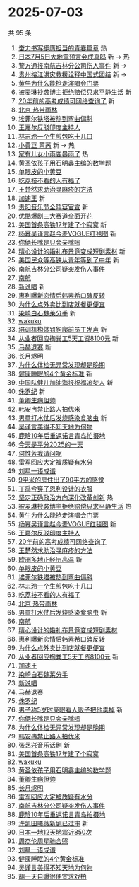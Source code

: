 # 2025-07-03

共 95 条

<!-- BEGIN -->
<!-- 最后更新时间 Thu Jul 03 2025 01:18:23 GMT+0800 (China Standard Time) -->

1. [奋力书写挺膺担当的青春篇章](https://s.weibo.com//weibo?q=%23%E5%A5%8B%E5%8A%9B%E4%B9%A6%E5%86%99%E6%8C%BA%E8%86%BA%E6%8B%85%E5%BD%93%E7%9A%84%E9%9D%92%E6%98%A5%E7%AF%87%E7%AB%A0%23&Refer=new_time)
   热
1. [日本7月5日大地震预言会成真吗](https://s.weibo.com//weibo?q=%23%E6%97%A5%E6%9C%AC7%E6%9C%885%E6%97%A5%E5%A4%A7%E5%9C%B0%E9%9C%87%E9%A2%84%E8%A8%80%E4%BC%9A%E6%88%90%E7%9C%9F%E5%90%97%23&t=31&band_rank=1&Refer=top)
   新 -> 热
1. [警方通报南航吉林分公司伤人事件](https://s.weibo.com//weibo?q=%23%E8%AD%A6%E6%96%B9%E9%80%9A%E6%8A%A5%E5%8D%97%E8%88%AA%E5%90%89%E6%9E%97%E5%88%86%E5%85%AC%E5%8F%B8%E4%BC%A4%E4%BA%BA%E4%BA%8B%E4%BB%B6%23&t=31&band_rank=2&Refer=top)
   新 ->
1. [贵州榕江洪灾救援诠释中国式团结](https://s.weibo.com//weibo?q=%23%E8%B4%B5%E5%B7%9E%E6%A6%95%E6%B1%9F%E6%B4%AA%E7%81%BE%E6%95%91%E6%8F%B4%E8%AF%A0%E9%87%8A%E4%B8%AD%E5%9B%BD%E5%BC%8F%E5%9B%A2%E7%BB%93%23&t=31&band_rank=3&Refer=top)
   新 ->
1. [黄牛为什么能抢走演唱会门票](https://s.weibo.com//weibo?q=%23%E9%BB%84%E7%89%9B%E4%B8%BA%E4%BB%80%E4%B9%88%E8%83%BD%E6%8A%A2%E8%B5%B0%E6%BC%94%E5%94%B1%E4%BC%9A%E9%97%A8%E7%A5%A8%23&t=31&band_rank=4&Refer=top)
1. [被麦琳抄袭博主拒绝赔偿只求平静生活](https://s.weibo.com//weibo?q=%23%E8%A2%AB%E9%BA%A6%E7%90%B3%E6%8A%84%E8%A2%AD%E5%8D%9A%E4%B8%BB%E6%8B%92%E7%BB%9D%E8%B5%94%E5%81%BF%E5%8F%AA%E6%B1%82%E5%B9%B3%E9%9D%99%E7%94%9F%E6%B4%BB%23&t=31&band_rank=5&Refer=top)
   新
1. [20年前的高考成绩可网络查询了](https://s.weibo.com//weibo?q=%2320%E5%B9%B4%E5%89%8D%E7%9A%84%E9%AB%98%E8%80%83%E6%88%90%E7%BB%A9%E5%8F%AF%E7%BD%91%E7%BB%9C%E6%9F%A5%E8%AF%A2%E4%BA%86%23&t=31&band_rank=6&Refer=top)
   新
1. [北京 热带雨林](https://s.weibo.com//weibo?q=%E5%8C%97%E4%BA%AC%20%E7%83%AD%E5%B8%A6%E9%9B%A8%E6%9E%97&t=31&band_rank=7&Refer=top)
1. [埃菲尔铁塔被热到弯曲偏斜](https://s.weibo.com//weibo?q=%23%E5%9F%83%E8%8F%B2%E5%B0%94%E9%93%81%E5%A1%94%E8%A2%AB%E7%83%AD%E5%88%B0%E5%BC%AF%E6%9B%B2%E5%81%8F%E6%96%9C%23&t=31&band_rank=8&Refer=top)
1. [王嘉尔反驳印度主持人](https://s.weibo.com//weibo?q=%23%E7%8E%8B%E5%98%89%E5%B0%94%E5%8F%8D%E9%A9%B3%E5%8D%B0%E5%BA%A6%E4%B8%BB%E6%8C%81%E4%BA%BA%23&t=31&band_rank=9&Refer=top)
1. [林志玲一个生煎包吃十几口](https://s.weibo.com//weibo?q=%E6%9E%97%E5%BF%97%E7%8E%B2%E4%B8%80%E4%B8%AA%E7%94%9F%E7%85%8E%E5%8C%85%E5%90%83%E5%8D%81%E5%87%A0%E5%8F%A3&t=31&band_rank=10&Refer=top)
1. [小黄豆 芮芮](https://s.weibo.com//weibo?q=%E5%B0%8F%E9%BB%84%E8%B1%86%20%E8%8A%AE%E8%8A%AE&t=31&band_rank=11&Refer=top)
   新 -> 热
1. [家有儿女小雨变暴雨了](https://s.weibo.com//weibo?q=%E5%AE%B6%E6%9C%89%E5%84%BF%E5%A5%B3%E5%B0%8F%E9%9B%A8%E5%8F%98%E6%9A%B4%E9%9B%A8%E4%BA%86&t=31&band_rank=12&Refer=top)
   热
1. [黄圣依孩子用石明鑫主编的数学题](https://s.weibo.com//weibo?q=%E9%BB%84%E5%9C%A3%E4%BE%9D%E5%AD%A9%E5%AD%90%E7%94%A8%E7%9F%B3%E6%98%8E%E9%91%AB%E4%B8%BB%E7%BC%96%E7%9A%84%E6%95%B0%E5%AD%A6%E9%A2%98&t=31&band_rank=13&Refer=top)
1. [单眼皮的小黄豆](https://s.weibo.com//weibo?q=%E5%8D%95%E7%9C%BC%E7%9A%AE%E7%9A%84%E5%B0%8F%E9%BB%84%E8%B1%86&t=31&band_rank=14&Refer=top)
1. [吃荔枝不看的人有福了](https://s.weibo.com//weibo?q=%E5%90%83%E8%8D%94%E6%9E%9D%E4%B8%8D%E7%9C%8B%E7%9A%84%E4%BA%BA%E6%9C%89%E7%A6%8F%E4%BA%86&t=31&band_rank=15&Refer=top)
1. [王楚然求助治寻麻疹的方法](https://s.weibo.com//weibo?q=%23%E7%8E%8B%E6%A5%9A%E7%84%B6%E6%B1%82%E5%8A%A9%E6%B2%BB%E5%AF%BB%E9%BA%BB%E7%96%B9%E7%9A%84%E6%96%B9%E6%B3%95%23&t=31&band_rank=16&Refer=top)
1. [加速王](https://s.weibo.com//weibo?q=%E5%8A%A0%E9%80%9F%E7%8E%8B&t=31&band_rank=17&Refer=top)
   新
1. [贵阳音乐节全阵容官宣](https://s.weibo.com//weibo?q=%E8%B4%B5%E9%98%B3%E9%9F%B3%E4%B9%90%E8%8A%82%E5%85%A8%E9%98%B5%E5%AE%B9%E5%AE%98%E5%AE%A3&t=31&band_rank=18&Refer=top)
   新
1. [优酷爆剧三大赛道全面开花](https://s.weibo.com//weibo?q=%E4%BC%98%E9%85%B7%E7%88%86%E5%89%A7%E4%B8%89%E5%A4%A7%E8%B5%9B%E9%81%93%E5%85%A8%E9%9D%A2%E5%BC%80%E8%8A%B1&t=31&band_rank=19&Refer=top)
1. [美国首条高铁17年建了个寂寞](https://s.weibo.com//weibo?q=%23%E7%BE%8E%E5%9B%BD%E9%A6%96%E6%9D%A1%E9%AB%98%E9%93%8117%E5%B9%B4%E5%BB%BA%E4%BA%86%E4%B8%AA%E5%AF%82%E5%AF%9E%23&t=31&band_rank=20&Refer=top)
   新
1. [杨幂吴谨言赵今麦VOGUE红毯图](https://s.weibo.com//weibo?q=%23%E6%9D%A8%E5%B9%82%E5%90%B4%E8%B0%A8%E8%A8%80%E8%B5%B5%E4%BB%8A%E9%BA%A6VOGUE%E7%BA%A2%E6%AF%AF%E5%9B%BE%23&t=31&band_rank=21&Refer=top)
   新
1. [你俩长嘴是只会亲嘴吗](https://s.weibo.com//weibo?q=%E4%BD%A0%E4%BF%A9%E9%95%BF%E5%98%B4%E6%98%AF%E5%8F%AA%E4%BC%9A%E4%BA%B2%E5%98%B4%E5%90%97&t=31&band_rank=22&Refer=top)
1. [精心设计的婚礼布景竟变成短剧素材](https://s.weibo.com//weibo?q=%23%E7%B2%BE%E5%BF%83%E8%AE%BE%E8%AE%A1%E7%9A%84%E5%A9%9A%E7%A4%BC%E5%B8%83%E6%99%AF%E7%AB%9F%E5%8F%98%E6%88%90%E7%9F%AD%E5%89%A7%E7%B4%A0%E6%9D%90%23&t=31&band_rank=23&Refer=top)
   新
1. [美国民众等高铁从青年等到了中年](https://s.weibo.com//weibo?q=%23%E7%BE%8E%E5%9B%BD%E6%B0%91%E4%BC%97%E7%AD%89%E9%AB%98%E9%93%81%E4%BB%8E%E9%9D%92%E5%B9%B4%E7%AD%89%E5%88%B0%E4%BA%86%E4%B8%AD%E5%B9%B4%23&t=31&band_rank=24&Refer=top)
   新
1. [南航吉林分公司疑突发伤人事件](https://s.weibo.com//weibo?q=%23%E5%8D%97%E8%88%AA%E5%90%89%E6%9E%97%E5%88%86%E5%85%AC%E5%8F%B8%E7%96%91%E7%AA%81%E5%8F%91%E4%BC%A4%E4%BA%BA%E4%BA%8B%E4%BB%B6%23&t=31&band_rank=25&Refer=top)
1. [南航](https://s.weibo.com//weibo?q=%E5%8D%97%E8%88%AA&t=31&band_rank=26&Refer=top)
1. [新说唱](https://s.weibo.com//weibo?q=%E6%96%B0%E8%AF%B4%E5%94%B1&t=31&band_rank=27&Refer=top)
   新
1. [惠利曝新恋情后韩素希口碑反转](https://s.weibo.com//weibo?q=%23%E6%83%A0%E5%88%A9%E6%9B%9D%E6%96%B0%E6%81%8B%E6%83%85%E5%90%8E%E9%9F%A9%E7%B4%A0%E5%B8%8C%E5%8F%A3%E7%A2%91%E5%8F%8D%E8%BD%AC%23&t=31&band_rank=28&Refer=top)
1. [为什么点外卖比到店就餐更便宜](https://s.weibo.com//weibo?q=%23%E4%B8%BA%E4%BB%80%E4%B9%88%E7%82%B9%E5%A4%96%E5%8D%96%E6%AF%94%E5%88%B0%E5%BA%97%E5%B0%B1%E9%A4%90%E6%9B%B4%E4%BE%BF%E5%AE%9C%23&t=31&band_rank=29&Refer=top)
1. [染崎白石魏莱分手](https://s.weibo.com//weibo?q=%23%E6%9F%93%E5%B4%8E%E7%99%BD%E7%9F%B3%E9%AD%8F%E8%8E%B1%E5%88%86%E6%89%8B%23&t=31&band_rank=30&Refer=top)
   新
1. [wakuku](https://s.weibo.com//weibo?q=wakuku&t=31&band_rank=31&Refer=top)
1. [培训机构体罚狗爬前员工发声](https://s.weibo.com//weibo?q=%23%E5%9F%B9%E8%AE%AD%E6%9C%BA%E6%9E%84%E4%BD%93%E7%BD%9A%E7%8B%97%E7%88%AC%E5%89%8D%E5%91%98%E5%B7%A5%E5%8F%91%E5%A3%B0%23&t=31&band_rank=32&Refer=top)
   新
1. [从业者回应掏粪工5天工资8100元](https://s.weibo.com//weibo?q=%23%E4%BB%8E%E4%B8%9A%E8%80%85%E5%9B%9E%E5%BA%94%E6%8E%8F%E7%B2%AA%E5%B7%A55%E5%A4%A9%E5%B7%A5%E8%B5%848100%E5%85%83%23&t=31&band_rank=33&Refer=top)
   新
1. [马赫退赛](https://s.weibo.com//weibo?q=%E9%A9%AC%E8%B5%AB%E9%80%80%E8%B5%9B&t=31&band_rank=34&Refer=top)
   新
1. [长月烬明](https://s.weibo.com//weibo?q=%E9%95%BF%E6%9C%88%E7%83%AC%E6%98%8E&t=31&band_rank=35&Refer=top)
1. [为什么体检无异常发现却是晚期](https://s.weibo.com//weibo?q=%E4%B8%BA%E4%BB%80%E4%B9%88%E4%BD%93%E6%A3%80%E6%97%A0%E5%BC%82%E5%B8%B8%E5%8F%91%E7%8E%B0%E5%8D%B4%E6%98%AF%E6%99%9A%E6%9C%9F&t=31&band_rank=36&Refer=top)
1. [健康睡眠的4个黄金标准](https://s.weibo.com//weibo?q=%23%E5%81%A5%E5%BA%B7%E7%9D%A1%E7%9C%A0%E7%9A%844%E4%B8%AA%E9%BB%84%E9%87%91%E6%A0%87%E5%87%86%23&t=31&band_rank=37&Refer=top)
   新
1. [中国队健儿加油海报祝福追梦人](https://s.weibo.com//weibo?q=%23%E4%B8%AD%E5%9B%BD%E9%98%9F%E5%81%A5%E5%84%BF%E5%8A%A0%E6%B2%B9%E6%B5%B7%E6%8A%A5%E7%A5%9D%E7%A6%8F%E8%BF%BD%E6%A2%A6%E4%BA%BA%23&t=31&band_rank=38&Refer=top)
   新
1. [侏罗纪](https://s.weibo.com//weibo?q=%E4%BE%8F%E7%BD%97%E7%BA%AA&t=31&band_rank=39&Refer=top)
   新
1. [董卿生病但帅](https://s.weibo.com//weibo?q=%E8%91%A3%E5%8D%BF%E7%94%9F%E7%97%85%E4%BD%86%E5%B8%85&t=31&band_rank=40&Refer=top)
1. [韩安冉禁止路人拍优米](https://s.weibo.com//weibo?q=%23%E9%9F%A9%E5%AE%89%E5%86%89%E7%A6%81%E6%AD%A2%E8%B7%AF%E4%BA%BA%E6%8B%8D%E4%BC%98%E7%B1%B3%23&t=31&band_rank=41&Refer=top)
1. [男童打水仗后发烧感染食脑虫](https://s.weibo.com//weibo?q=%23%E7%94%B7%E7%AB%A5%E6%89%93%E6%B0%B4%E4%BB%97%E5%90%8E%E5%8F%91%E7%83%A7%E6%84%9F%E6%9F%93%E9%A3%9F%E8%84%91%E8%99%AB%23&t=31&band_rank=42&Refer=top)
   新
1. [吴谨言美得不知天地为何物](https://s.weibo.com//weibo?q=%23%E5%90%B4%E8%B0%A8%E8%A8%80%E7%BE%8E%E5%BE%97%E4%B8%8D%E7%9F%A5%E5%A4%A9%E5%9C%B0%E4%B8%BA%E4%BD%95%E7%89%A9%23&t=31&band_rank=43&Refer=top)
1. [鹿晗10年后重返诺言青岛拍摄地](https://s.weibo.com//weibo?q=%23%E9%B9%BF%E6%99%9710%E5%B9%B4%E5%90%8E%E9%87%8D%E8%BF%94%E8%AF%BA%E8%A8%80%E9%9D%92%E5%B2%9B%E6%8B%8D%E6%91%84%E5%9C%B0%23&t=31&band_rank=44&Refer=top)
1. [今天是平分2025的一天](https://s.weibo.com//weibo?q=%23%E4%BB%8A%E5%A4%A9%E6%98%AF%E5%B9%B3%E5%88%862025%E7%9A%84%E4%B8%80%E5%A4%A9%23&t=31&band_rank=45&Refer=top)
1. [何惟芳我请问呢](https://s.weibo.com//weibo?q=%E4%BD%95%E6%83%9F%E8%8A%B3%E6%88%91%E8%AF%B7%E9%97%AE%E5%91%A2&t=31&band_rank=46&Refer=top)
1. [雷军回应大定被质疑有水分](https://s.weibo.com//weibo?q=%23%E9%9B%B7%E5%86%9B%E5%9B%9E%E5%BA%94%E5%A4%A7%E5%AE%9A%E8%A2%AB%E8%B4%A8%E7%96%91%E6%9C%89%E6%B0%B4%E5%88%86%23&t=31&band_rank=47&Refer=top)
1. [刘星一语成谶](https://s.weibo.com//weibo?q=%23%E5%88%98%E6%98%9F%E4%B8%80%E8%AF%AD%E6%88%90%E8%B0%B6%23&t=31&band_rank=48&Refer=top)
1. [9平米的房住出了90平方的感觉](https://s.weibo.com//weibo?q=9%E5%B9%B3%E7%B1%B3%E7%9A%84%E6%88%BF%E4%BD%8F%E5%87%BA%E4%BA%8690%E5%B9%B3%E6%96%B9%E7%9A%84%E6%84%9F%E8%A7%89&t=31&band_rank=49&Refer=top)
1. [丁禹兮穿了恩利设计的衣服](https://s.weibo.com//weibo?q=%23%E4%B8%81%E7%A6%B9%E5%85%AE%E7%A9%BF%E4%BA%86%E6%81%A9%E5%88%A9%E8%AE%BE%E8%AE%A1%E7%9A%84%E8%A1%A3%E6%9C%8D%23&t=31&band_rank=50&Refer=top)
1. [坚定正确政治方向深化改革创新](https://s.weibo.com//weibo?q=%23%E5%9D%9A%E5%AE%9A%E6%AD%A3%E7%A1%AE%E6%94%BF%E6%B2%BB%E6%96%B9%E5%90%91%E6%B7%B1%E5%8C%96%E6%94%B9%E9%9D%A9%E5%88%9B%E6%96%B0%23&Refer=new_time)
   热
1. [被麦琳抄袭博主拒绝赔偿只求平静生活](https://s.weibo.com//weibo?q=%23%E8%A2%AB%E9%BA%A6%E7%90%B3%E6%8A%84%E8%A2%AD%E5%8D%9A%E4%B8%BB%E6%8B%92%E7%BB%9D%E8%B5%94%E5%81%BF%E5%8F%AA%E6%B1%82%E5%B9%B3%E9%9D%99%E7%94%9F%E6%B4%BB%23&t=31&band_rank=4&Refer=top)
   热
1. [黄牛为什么能抢走演唱会门票](https://s.weibo.com//weibo?q=%23%E9%BB%84%E7%89%9B%E4%B8%BA%E4%BB%80%E4%B9%88%E8%83%BD%E6%8A%A2%E8%B5%B0%E6%BC%94%E5%94%B1%E4%BC%9A%E9%97%A8%E7%A5%A8%23&t=31&band_rank=5&Refer=top)
1. [杨幂吴谨言赵今麦VOGUE红毯图](https://s.weibo.com//weibo?q=%23%E6%9D%A8%E5%B9%82%E5%90%B4%E8%B0%A8%E8%A8%80%E8%B5%B5%E4%BB%8A%E9%BA%A6VOGUE%E7%BA%A2%E6%AF%AF%E5%9B%BE%23&t=31&band_rank=6&Refer=top)
   新
1. [王嘉尔反驳印度主持人](https://s.weibo.com//weibo?q=%23%E7%8E%8B%E5%98%89%E5%B0%94%E5%8F%8D%E9%A9%B3%E5%8D%B0%E5%BA%A6%E4%B8%BB%E6%8C%81%E4%BA%BA%23&t=31&band_rank=7&Refer=top)
1. [20年前的高考成绩可网络查询了](https://s.weibo.com//weibo?q=%2320%E5%B9%B4%E5%89%8D%E7%9A%84%E9%AB%98%E8%80%83%E6%88%90%E7%BB%A9%E5%8F%AF%E7%BD%91%E7%BB%9C%E6%9F%A5%E8%AF%A2%E4%BA%86%23&t=31&band_rank=8&Refer=top)
1. [王楚然求助治寻麻疹的方法](https://s.weibo.com//weibo?q=%23%E7%8E%8B%E6%A5%9A%E7%84%B6%E6%B1%82%E5%8A%A9%E6%B2%BB%E5%AF%BB%E9%BA%BB%E7%96%B9%E7%9A%84%E6%96%B9%E6%B3%95%23&t=31&band_rank=9&Refer=top)
1. [欧洲多地正经历高温](https://s.weibo.com//weibo?q=%23%E6%AC%A7%E6%B4%B2%E5%A4%9A%E5%9C%B0%E6%AD%A3%E7%BB%8F%E5%8E%86%E9%AB%98%E6%B8%A9%23&t=31&band_rank=10&Refer=top)
   新
1. [单眼皮的小黄豆](https://s.weibo.com//weibo?q=%E5%8D%95%E7%9C%BC%E7%9A%AE%E7%9A%84%E5%B0%8F%E9%BB%84%E8%B1%86&t=31&band_rank=13&Refer=top)
1. [埃菲尔铁塔被热到弯曲偏斜](https://s.weibo.com//weibo?q=%23%E5%9F%83%E8%8F%B2%E5%B0%94%E9%93%81%E5%A1%94%E8%A2%AB%E7%83%AD%E5%88%B0%E5%BC%AF%E6%9B%B2%E5%81%8F%E6%96%9C%23&t=31&band_rank=14&Refer=top)
1. [林志玲一个生煎包吃十几口](https://s.weibo.com//weibo?q=%E6%9E%97%E5%BF%97%E7%8E%B2%E4%B8%80%E4%B8%AA%E7%94%9F%E7%85%8E%E5%8C%85%E5%90%83%E5%8D%81%E5%87%A0%E5%8F%A3&t=31&band_rank=15&Refer=top)
1. [吃荔枝不看的人有福了](https://s.weibo.com//weibo?q=%E5%90%83%E8%8D%94%E6%9E%9D%E4%B8%8D%E7%9C%8B%E7%9A%84%E4%BA%BA%E6%9C%89%E7%A6%8F%E4%BA%86&t=31&band_rank=16&Refer=top)
1. [北京 热带雨林](https://s.weibo.com//weibo?q=%E5%8C%97%E4%BA%AC%20%E7%83%AD%E5%B8%A6%E9%9B%A8%E6%9E%97&t=31&band_rank=17&Refer=top)
1. [男童打水仗后发烧感染食脑虫](https://s.weibo.com//weibo?q=%23%E7%94%B7%E7%AB%A5%E6%89%93%E6%B0%B4%E4%BB%97%E5%90%8E%E5%8F%91%E7%83%A7%E6%84%9F%E6%9F%93%E9%A3%9F%E8%84%91%E8%99%AB%23&t=31&band_rank=20&Refer=top)
   新
1. [南航](https://s.weibo.com//weibo?q=%E5%8D%97%E8%88%AA&t=31&band_rank=21&Refer=top)
1. [精心设计的婚礼布景竟变成短剧素材](https://s.weibo.com//weibo?q=%23%E7%B2%BE%E5%BF%83%E8%AE%BE%E8%AE%A1%E7%9A%84%E5%A9%9A%E7%A4%BC%E5%B8%83%E6%99%AF%E7%AB%9F%E5%8F%98%E6%88%90%E7%9F%AD%E5%89%A7%E7%B4%A0%E6%9D%90%23&t=31&band_rank=22&Refer=top)
1. [惠利曝新恋情后韩素希口碑反转](https://s.weibo.com//weibo?q=%23%E6%83%A0%E5%88%A9%E6%9B%9D%E6%96%B0%E6%81%8B%E6%83%85%E5%90%8E%E9%9F%A9%E7%B4%A0%E5%B8%8C%E5%8F%A3%E7%A2%91%E5%8F%8D%E8%BD%AC%23&t=31&band_rank=23&Refer=top)
1. [为什么点外卖比到店就餐更便宜](https://s.weibo.com//weibo?q=%23%E4%B8%BA%E4%BB%80%E4%B9%88%E7%82%B9%E5%A4%96%E5%8D%96%E6%AF%94%E5%88%B0%E5%BA%97%E5%B0%B1%E9%A4%90%E6%9B%B4%E4%BE%BF%E5%AE%9C%23&t=31&band_rank=24&Refer=top)
1. [从业者回应掏粪工5天工资8100元](https://s.weibo.com//weibo?q=%23%E4%BB%8E%E4%B8%9A%E8%80%85%E5%9B%9E%E5%BA%94%E6%8E%8F%E7%B2%AA%E5%B7%A55%E5%A4%A9%E5%B7%A5%E8%B5%848100%E5%85%83%23&t=31&band_rank=25&Refer=top)
   新
1. [加速王](https://s.weibo.com//weibo?q=%E5%8A%A0%E9%80%9F%E7%8E%8B&t=31&band_rank=26&Refer=top)
1. [染崎白石魏莱分手](https://s.weibo.com//weibo?q=%23%E6%9F%93%E5%B4%8E%E7%99%BD%E7%9F%B3%E9%AD%8F%E8%8E%B1%E5%88%86%E6%89%8B%23&t=31&band_rank=27&Refer=top)
1. [新说唱](https://s.weibo.com//weibo?q=%E6%96%B0%E8%AF%B4%E5%94%B1&t=31&band_rank=28&Refer=top)
1. [马赫退赛](https://s.weibo.com//weibo?q=%E9%A9%AC%E8%B5%AB%E9%80%80%E8%B5%9B&t=31&band_rank=29&Refer=top)
1. [侏罗纪](https://s.weibo.com//weibo?q=%E4%BE%8F%E7%BD%97%E7%BA%AA&t=31&band_rank=30&Refer=top)
1. [男子称5岁时亲眼看人贩子把他卖掉](https://s.weibo.com//weibo?q=%23%E7%94%B7%E5%AD%90%E7%A7%B05%E5%B2%81%E6%97%B6%E4%BA%B2%E7%9C%BC%E7%9C%8B%E4%BA%BA%E8%B4%A9%E5%AD%90%E6%8A%8A%E4%BB%96%E5%8D%96%E6%8E%89%23&t=31&band_rank=31&Refer=top)
   新
1. [你俩长嘴是只会亲嘴吗](https://s.weibo.com//weibo?q=%E4%BD%A0%E4%BF%A9%E9%95%BF%E5%98%B4%E6%98%AF%E5%8F%AA%E4%BC%9A%E4%BA%B2%E5%98%B4%E5%90%97&t=31&band_rank=32&Refer=top)
1. [为什么体检无异常发现却是晚期](https://s.weibo.com//weibo?q=%E4%B8%BA%E4%BB%80%E4%B9%88%E4%BD%93%E6%A3%80%E6%97%A0%E5%BC%82%E5%B8%B8%E5%8F%91%E7%8E%B0%E5%8D%B4%E6%98%AF%E6%99%9A%E6%9C%9F&t=31&band_rank=33&Refer=top)
1. [韩安冉禁止路人拍优米](https://s.weibo.com//weibo?q=%23%E9%9F%A9%E5%AE%89%E5%86%89%E7%A6%81%E6%AD%A2%E8%B7%AF%E4%BA%BA%E6%8B%8D%E4%BC%98%E7%B1%B3%23&t=31&band_rank=34&Refer=top)
1. [张艺兴音乐话剧](https://s.weibo.com//weibo?q=%E5%BC%A0%E8%89%BA%E5%85%B4%E9%9F%B3%E4%B9%90%E8%AF%9D%E5%89%A7&t=31&band_rank=35&Refer=top)
   新
1. [美国首条高铁17年建了个寂寞](https://s.weibo.com//weibo?q=%23%E7%BE%8E%E5%9B%BD%E9%A6%96%E6%9D%A1%E9%AB%98%E9%93%8117%E5%B9%B4%E5%BB%BA%E4%BA%86%E4%B8%AA%E5%AF%82%E5%AF%9E%23&t=31&band_rank=36&Refer=top)
1. [wakuku](https://s.weibo.com//weibo?q=wakuku&t=31&band_rank=37&Refer=top)
1. [黄圣依孩子用石明鑫主编的数学题](https://s.weibo.com//weibo?q=%E9%BB%84%E5%9C%A3%E4%BE%9D%E5%AD%A9%E5%AD%90%E7%94%A8%E7%9F%B3%E6%98%8E%E9%91%AB%E4%B8%BB%E7%BC%96%E7%9A%84%E6%95%B0%E5%AD%A6%E9%A2%98&t=31&band_rank=38&Refer=top)
1. [董卿生病但帅](https://s.weibo.com//weibo?q=%E8%91%A3%E5%8D%BF%E7%94%9F%E7%97%85%E4%BD%86%E5%B8%85&t=31&band_rank=39&Refer=top)
1. [长月烬明](https://s.weibo.com//weibo?q=%E9%95%BF%E6%9C%88%E7%83%AC%E6%98%8E&t=31&band_rank=40&Refer=top)
1. [雷军回应大定被质疑有水分](https://s.weibo.com//weibo?q=%23%E9%9B%B7%E5%86%9B%E5%9B%9E%E5%BA%94%E5%A4%A7%E5%AE%9A%E8%A2%AB%E8%B4%A8%E7%96%91%E6%9C%89%E6%B0%B4%E5%88%86%23&t=31&band_rank=41&Refer=top)
1. [南航吉林分公司疑突发伤人事件](https://s.weibo.com//weibo?q=%23%E5%8D%97%E8%88%AA%E5%90%89%E6%9E%97%E5%88%86%E5%85%AC%E5%8F%B8%E7%96%91%E7%AA%81%E5%8F%91%E4%BC%A4%E4%BA%BA%E4%BA%8B%E4%BB%B6%23&t=31&band_rank=42&Refer=top)
1. [鹿晗10年后重返诺言青岛拍摄地](https://s.weibo.com//weibo?q=%23%E9%B9%BF%E6%99%9710%E5%B9%B4%E5%90%8E%E9%87%8D%E8%BF%94%E8%AF%BA%E8%A8%80%E9%9D%92%E5%B2%9B%E6%8B%8D%E6%91%84%E5%9C%B0%23&t=31&band_rank=43&Refer=top)
1. [许凯田曦薇新剧已过审](https://s.weibo.com//weibo?q=%23%E8%AE%B8%E5%87%AF%E7%94%B0%E6%9B%A6%E8%96%87%E6%96%B0%E5%89%A7%E5%B7%B2%E8%BF%87%E5%AE%A1%23&t=31&band_rank=44&Refer=top)
   新
1. [日本一地12天地震近850次](https://s.weibo.com//weibo?q=%23%E6%97%A5%E6%9C%AC%E4%B8%80%E5%9C%B012%E5%A4%A9%E5%9C%B0%E9%9C%87%E8%BF%91850%E6%AC%A1%23&t=31&band_rank=45&Refer=top)
1. [周杰伦周星驰合照](https://s.weibo.com//weibo?q=%23%E5%91%A8%E6%9D%B0%E4%BC%A6%E5%91%A8%E6%98%9F%E9%A9%B0%E5%90%88%E7%85%A7%23&t=31&band_rank=46&Refer=top)
1. [刘星一语成谶](https://s.weibo.com//weibo?q=%23%E5%88%98%E6%98%9F%E4%B8%80%E8%AF%AD%E6%88%90%E8%B0%B6%23&t=31&band_rank=47&Refer=top)
1. [健康睡眠的4个黄金标准](https://s.weibo.com//weibo?q=%23%E5%81%A5%E5%BA%B7%E7%9D%A1%E7%9C%A0%E7%9A%844%E4%B8%AA%E9%BB%84%E9%87%91%E6%A0%87%E5%87%86%23&t=31&band_rank=48&Refer=top)
1. [吴谨言美得不知天地为何物](https://s.weibo.com//weibo?q=%23%E5%90%B4%E8%B0%A8%E8%A8%80%E7%BE%8E%E5%BE%97%E4%B8%8D%E7%9F%A5%E5%A4%A9%E5%9C%B0%E4%B8%BA%E4%BD%95%E7%89%A9%23&t=31&band_rank=49&Refer=top)
1. [胡一天自曝很便宜求戏拍](https://s.weibo.com//weibo?q=%23%E8%83%A1%E4%B8%80%E5%A4%A9%E8%87%AA%E6%9B%9D%E5%BE%88%E4%BE%BF%E5%AE%9C%E6%B1%82%E6%88%8F%E6%8B%8D%23&t=31&band_rank=50&Refer=top)

<!-- END -->
